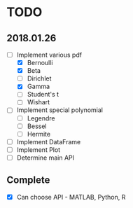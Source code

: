 # TODO

## 2018.01.26

- [ ] Implement various pdf
    - [x] Bernoulli
    - [x] Beta
    - [ ] Dirichlet
    - [x] Gamma
    - [ ] Student's t
    - [ ] Wishart
- [ ] Implement special polynomial
    - [ ] Legendre
    - [ ] Bessel
    - [ ] Hermite
- [ ] Implement DataFrame
- [ ] Implement Plot
- [ ] Determine main API

## Complete
- [x] Can choose API - MATLAB, Python, R
